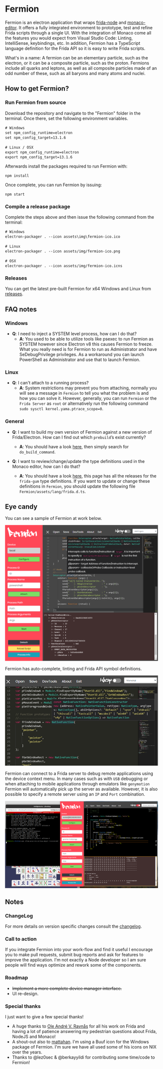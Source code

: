# Fermion

Fermion is an electron application that wraps [frida-node](https://github.com/frida/frida-node) and [monaco-editor](https://microsoft.github.io/monaco-editor/). It offers a fully integrated environment to prototype, test and refine Frida scripts through a single UI. With the integration of Monaco come all the features you would expect from Visual Studio Code: Linting, IntelliSense, keybindings, etc. In addition, Fermion has a TypeScript language definition for the Frida API so it is easy to write Frida scripts.

What's in a name: A fermion can be an elementary particle, such as the electron, or it can be a composite particle, such as the proton. Fermions include all quarks and leptons, as well as all composite particles made of an odd number of these, such as all baryons and many atoms and nuclei.

## How to get Fermion?

### Run Fermion from source

Download the repository and navigate to the "Fermion" folder in the terminal. Once there, set the following environment variables.

```
# Windows
set npm_config_runtime=electron
set npm_config_target=13.1.6

# Linux / OSX
export npm_config_runtime=electron
export npm_config_target=13.1.6
```

Afterwards install the packages required to run Fermion with:

```
npm install
```

Once complete, you can run Fermion by issuing:

```
npm start
```

### Compile a release package

Complete the steps above and then issue the following command from the terminal:

```
# Windows
electron-packager . --icon assets\img\fermion-ico.ico

# Linux
electron-packager . --icon assets/img/fermion-ico.png

# OSX
electron-packager . --icon assets/img/fermion-ico.icns
```

### Releases

You can get the latest pre-built Fermion for x64 Windows and Linux from [releases](https://github.com/FuzzySecurity/Fermion/releases).

## FAQ notes

### Windows

  * **Q**: I need to inject a SYSTEM level process, how can I do that?
    * **A**: You used to be able to utilize tools like psexec to run Fermion as SYSTEM however since Electron v8 this causes Fermion to freeze. What you really need is for Fermion to run as Administrator and have SeDebugPrivilege privileges. As a workaround you can launch PowerShell as Administrator and use that to launch Fermion.

### Linux

  * **Q**: I can't attach to a running process?
    * **A**: System restrictions may prevent you from attaching, normally you will see a message in `Fermion` to tell you what the problem is and how you can solve it. However, generally, you can run `Fermion` or the `Frida Server` as `root` or alternatively run the following command `sudo sysctl kernel.yama.ptrace_scope=0`.

### General

  * **Q**: I want to build my own version of Fermion against a new version of Frida/Electron. How can I find out which `prebuild`’s exist currently?
    * **A**: You should have a look [here](https://github.com/frida/frida/blob/master/releng/release.py), then simply search for `do_build_command`.

  * **Q**: I want to review/change/update the type definitions used in the Monaco editor, how can I do that?
    * **A**: You should have a look [here](https://www.npmjs.com/package/@types/frida-gum), this page has all the releases for the `frida-gum` type definitions. If you want to update or change these definitions in `Fermion`, you should update the following file `Fermion/assets/lang/frida.d.ts`.

## Eye candy

You can see a sample of Fermion at work below.

![Fermion](Images/Fermion-1.png)

Fermion has auto-complete, linting and Frida API symbol definitions.

![Help](Images/Fermion-2.png)

Fermion can connect to a Frida server to debug remote applications using the device context menu. In many cases such as with `USB` debugging or when attaching to mobile applications through emulators like `genymotion` Fermion will automatically pick up the server as available. However, it is also possible to specify a remote server using an `IP` and `Port` combination.

![Server](Images/Fermion-3.png)

## Notes

### ChangeLog

For more details on version specific changes consult the [changelog](https://github.com/FuzzySecurity/Fermion/blob/master/CHANGELOG.txt).

### Call to action

If you integrate Fermion into your work-flow and find it useful I encourage you to make pull requests, submit bug reports and ask for features to improve the application. I'm not exactly a Node developer so I am sure people will find ways optimize and rework some of the components.

### Roadmap

* ~~Implement a more complete device manager interface.~~
* UI re-design.

### Special thanks

I just want to give a few special thanks!

* A huge thanks to [Ole André V. Ravnås](https://twitter.com/oleavr) for all his work on Frida and having a lot of patience answering my pedestrian questions about Frida, NodeJS and Monaco!
* A shout-out also to [mattahan](https://www.deviantart.com/mattahan). I'm using a Buuf icon for the Windows package of Fermion. I'm sure we have all used some of his icons on NIX over the years.
* Thanks to @lez0sec & @berkayyildi for contributing some time/code to Fermion!
